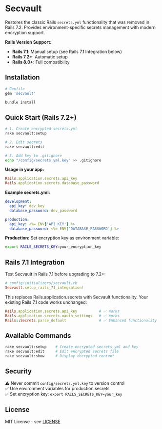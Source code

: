 # Secvault

Restores the classic Rails `secrets.yml` functionality that was removed in Rails 7.2. Provides environment-specific secrets management with modern encryption support.

**Rails Version Support:**
- **Rails 7.1**: Manual setup (see Rails 7.1 Integration below)
- **Rails 7.2+**: Automatic setup
- **Rails 8.0+**: Full compatibility

## Installation

```ruby
# Gemfile
gem 'secvault'
```

```bash
bundle install
```

## Quick Start (Rails 7.2+)

```bash
# 1. Create encrypted secrets.yml
rake secvault:setup

# 2. Edit secrets
rake secvault:edit

# 3. Add key to .gitignore
echo "/config/secrets.yml.key" >> .gitignore
```

**Usage in your app:**
```ruby
Rails.application.secrets.api_key
Rails.application.secrets.database_password
```

**Example secrets.yml:**
```yaml
development:
  api_key: dev_key
  database_password: dev_password

production:
  api_key: <%= ENV['API_KEY'] %>
  database_password: <%= ENV['DATABASE_PASSWORD'] %>
```

**Production:** Set encryption key as environment variable:
```bash
export RAILS_SECRETS_KEY=your_encryption_key
```

## Rails 7.1 Integration

Test Secvault in Rails 7.1 before upgrading to 7.2+:

```ruby
# config/initializers/secvault.rb
Secvault.setup_rails_71_integration!
```

This replaces Rails.application.secrets with Secvault functionality. Your existing Rails 7.1 code works unchanged:

```ruby
Rails.application.secrets.api_key          # ✅ Works
Rails.application.secrets.oauth_settings   # ✅ Works
Rails::Secrets.parse_default               # ✅ Enhanced functionality
```

## Available Commands

```bash
rake secvault:setup    # Create encrypted secrets.yml and key
rake secvault:edit     # Edit encrypted secrets file
rake secvault:show     # Display decrypted content
```

## Security

⚠️ Never commit `config/secrets.yml.key` to version control  
✅ Use environment variables for production secrets  
✅ Set encryption key: `export RAILS_SECRETS_KEY=your_key`  

## License

MIT License - see [LICENSE](https://opensource.org/licenses/MIT)
